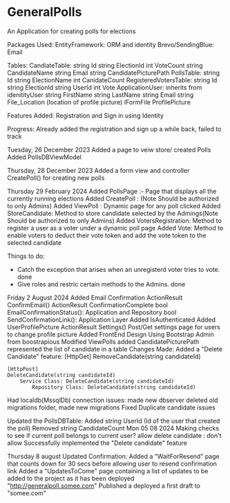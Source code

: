 # GeneralPolls
An Application for creating polls for elections

Packages Used:
EntityFramework: ORM and identity
Brevo/SendingBlue: Email

Tables:
    CandiateTable:
        string Id
        string ElectionId
        int VoteCount
        string CandidateName
        string Email
        string CandidatePicturePath
    PollsTable:
        string Id
        string ElectionName
        int CanidateCount
    RegisteredVotersTable:
        string Id
        string ElectionId
        string UserId
        int Vote
    ApplicationUser:
        inherits from idenitityUser
        string FirstName
        string LastName
        string Email
        string File_Location (location of profile picture)
        IFormFile ProfilePicture

Features Added:
Registration and Sign in using Identity

Progress:
Already added the registration and sign up a while back, failed to track

Tuesday, 26 December 2023
Added a page to veiw store/ created Polls
Added PollsDBViewModel

Thursday, 28 December 2023
Added a form view and controller CreatePoll() for creating new polls

Thursday 29 February 2024
Added PollsPage :- Page that displays all the currently running elections
Added CreatePoll : (Note Should be authorized to only Admins)
Added ViewPoll : Dynamic page for any poll clicked
Added StoreCandidate: Method to store candidate selected by the Admings(Note Should be authorized to only Admins)
Added VotersRegistration: Method to register a user as a voter under a dynamic poll page
Added Vote: Method to enable voters to deduct their vote token and add the vote token to the selected candidate

Things to do:
- Catch the exception that arises when an unregisterd voter tries to vote. done
- Give roles and restric certain methods to the Admins. done

Friday 2 August 2024
Added Email Confirmation
    ActionResult ConfirmEmail()
    ActionResult ConfirmationComplete
    bool EmailConfirmationStatus(): Application and Repository
    bool SendConfirmationLink(): Application Layer
Added IsAuthenticated
Added UserProfilePicture
    ActionResult Settings() Post/Get
    settings page for users to change profile picture
Added FrontEnd Design Using Bootstrap Admin from boostrapious
Modified ViewPolls
    added CandidatePicturePath
    represented the list of candidate in a table 
Changes Made:
Added a "Delete Candidate" feature:
	[HttpGet]
	RemoveCandidate(string candidateId) 

	[HttpPost]
	DeleteCandidate(string candidateId)
		Service Class: DeleteCandidate(string candidateId)
			Repository Class: DeleteCandidate(string candidateId)
Had localdb(MssqlDb) connection issues:
	made new dbserver
	deleted old migrations folder, made new migrations
Fixed Duplicate candidate issues

Updated the PollsDBTable:
	Added string UserId (Id of the user that created the poll)
	Removed string CandidateCount
Mon 05 08 2024
Making checks to see if current poll belongs to current user? allow delete candidate : don't allow
Successfully implemented the "Delete candidate" feature

Thursday 8 august
Updated Confirmation:
	Added a "WaitForResend" page that counts down for 30 secs before allowing user to resend confirmation link
Added a "UpdatesToCome" page containing a list of updates to be added to the project as it has been deployed "http://generalpoll.somee.com"
Published a deployed a first draft to "somee.com"